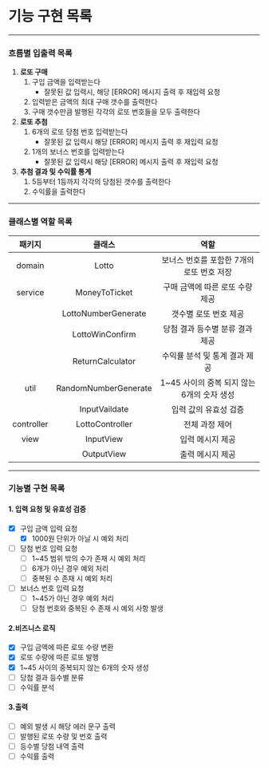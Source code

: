 # 기능 구현 목록
***
### 흐름별 입출력 목록
1. **로또 구매**
   1. 구입 금액을 입력받는다
      - 잘못된 값 입력시, 해당 [ERROR] 메시지 출력 후 재입력 요청
   1. 입력받은 금액의 최대 구매 갯수를 출력한다 
   1. 구매 갯수만큼 발행된 각각의 로또 번호들을 모두 출력한다
1. **로또 추첨** 
   1. 6개의 로또 당첨 번호 입력받는다
      * 잘못된 값 입력시 해당 [ERROR] 메시지 출력 후 재입력 요청
   1. 1개의 보너스 번호를 입력받는다
      * 잘못된 값 입력시 해당 [ERROR] 메시지 출력 후 재입력 요청
1. **추첨 결과 및 수익률 통계**
   1. 5등부터 1등까지 각각의 당첨된 갯수를 출력한다
   1. 수익률을 출력한다

***
### 클래스별 역할 목록

|    패키지     |         클래스          |             역할              |
|:----------:|:--------------------:|:---------------------------:|
|   domain   |        Lotto         |  보너스 번호를 포함한 7개의 로또 번호 저장   |
|  service   |    MoneyToTicket     |     구매 금액에 따른 로또 수량 제공      |
|            | LottoNumberGenerate  |        갯수별 로또 번호 제공         |
|            |   LottoWinConfirm    |     당첨 결과 등수별 분류 결과 제공      |
|            |   ReturnCalculator   |      수익률 분석 및 통계 결과 제공      |
|    util    | RandomNumberGenerate | 1~45 사이의 중복 되지 않는 6개의 숫자 생성 |
|            |    InputVaildate     |        입력 값의 유효성 검증         | 
| controller |   LottoController    |          전체 과정 제어           |
|    view    |      InputView       |          입력 메시지 제공          |
|            |      OutputView      |          출력 메시지 제공          |

***
### 기능별 구현 목록
#### 1. 입력 요청 및 유효성 검증 
- [X] 구입 금액 입력 요청
   - [X] 1000원 단위가 아닐 시 예외 처리
- [ ] 당첨 번호 입력 요청
   - [ ] 1~45 범위 밖의 수가 존재 시 예외 처리
   - [ ] 6개가 아닌 경우 예외 처리
   - [ ] 중복된 수 존재 시 예외 처리
- [ ] 보너스 번호 입력 요청
   - [ ] 1~45가 아닌 경우 예외 처리
   - [ ] 당첨 번호와 중복된 수 존재 시 예외 사항 발생

#### 2.비즈니스 로직
- [X] 구입 금액에 따른 로또 수량 변환
- [X] 로또 수량에 따른 로또 발행
- [X] 1~45 사이의 중복되지 않는 6개의 숫자 생성
- [ ] 당첨 결과 등수별 분류
- [ ] 수익률 분석

#### 3.출력
- [ ] 예외 발생 시 해당 에러 문구 출력
- [ ] 발행된 로또 수량 및 번호 출력
- [ ] 등수별 당첨 내역 출력
- [ ] 수익률 출력
